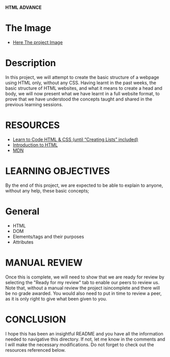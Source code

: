 **HTML ADVANCE**


# The Image

- [Here The project Image](https://s3.amazonaws.com/alx-intranet.hbtn.io/uploads/medias/2021/4/1f4cd63ecc3a8c03b0f4309b74aca179e225aabf.jpg?X-Amz-Algorithm=AWS4-HMAC-SHA256&X-Amz-Credential=AKIARDDGGGOUSBVO6H7D%2F20231111%2Fus-east-1%2Fs3%2Faws4_request&X-Amz-Date=20231111T175446Z&X-Amz-Expires=86400&X-Amz-SignedHeaders=host&X-Amz-Signature=15a3f4ae4eff0c3cf079c874572177f83e41338bcfa291473e339636197fa073)

# Description

In this project, we will attempt to create the basic structure of a webpage using HTML only, without any CSS. Having learnt in the past weeks, the basic structure of HTML websites, and what it means to create a head and body, we will now present what we have learnt in a full website format, to prove that we have understood the concepts taught and shared in the previous learning sessions.

# RESOURCES

- [Learn to Code HTML & CSS (until “Creating Lists” included)](https://learn.shayhowe.com/html-css/)
- [Introduction to HTML](https://developer.mozilla.org/en-US/docs/Learn/HTML/Introduction_to_HTML)
- [MDN](https://developer.mozilla.org/en-US/)


# LEARNING OBJECTIVES

By the end of this project, we are expected to be able to explain to anyone, without any help, these basic concepts;

# General

- HTML
- DOM
- Elements/tags and their purposes
- Attributes

# MANUAL REVIEW

Once this is complete, we will need to show that we are ready for review by selecting the "Ready for my review" tab to enable our peers to review us. Note that, without a manual review the project isincomplete and there will be no grade awarded. You would also need to put in time to review a peer, as it is only right to give what been given to you.

# CONCLUSION

I hope this has been an insightful README and you have all the information needed to navigative this directory. If not, let me know in the comments and I will make the necessary modifications. Do not forget to check out the resources referenced below.